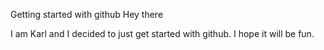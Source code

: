 
Getting started with github
Hey there

I am Karl and I decided to just get started with github. I hope it will be fun.
